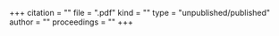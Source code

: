 +++
citation = ""
file = ".pdf"
kind = ""
type = "unpublished/published"
author = ""
proceedings = ""
+++

